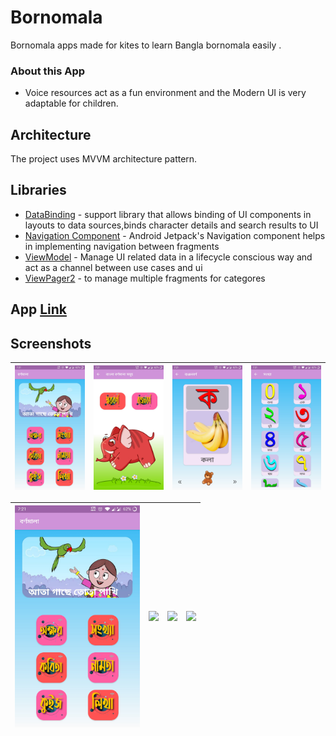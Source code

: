 # Bornomala

Bornomala apps made for kites to learn Bangla bornomala easily .


### About this App

* Voice resources act as a fun environment and the Modern UI is very adaptable for children.


## Architecture

The project uses MVVM architecture pattern.

## Libraries 

* [DataBinding](https://developer.android.com/topic/libraries/data-binding) - support library that allows binding of UI components in layouts to data sources,binds character details and search results to UI
* [Navigation Component](https://developer.android.com/guide/navigation/navigation-getting-started) - Android Jetpack's Navigation component helps in implementing
navigation between fragments
* [ViewModel](https://developer.android.com/topic/libraries/architecture/viewmodel/) - Manage UI related data in a lifecycle conscious way and act as a channel between use cases and ui
* [ViewPager2](https://developer.android.com/jetpack/androidx/releases/viewpager2) - to manage multiple fragments for categores 

## App [Link](https://github.com/shaunhossain/Eud-Bangla/releases/download/v0.3-alpha.2/EduBangla.apk)


## Screenshots
|<img src="screenshots/home_screen.jpg" width=200/>|<img src="screenshots/select_alphabet_screen.jpg" width=200/>|<img src="screenshots/alphabet_screen.jpg" width=200/>|<img src="screenshots/number_screen.jpg" width=200/>|
|:----:|:----:|:----:|:----:|

|<img src="screenshots/home_screen.jpg" width=200/>|<img src="screenshots/more_features_defalt.jpg" width=200/>|<img src="screenshots/market_screen.jpg" width=200/>|<img src="screenshots/more_features.jpg" width=200/>|
|:----:|:----:|:----:|:----:|
